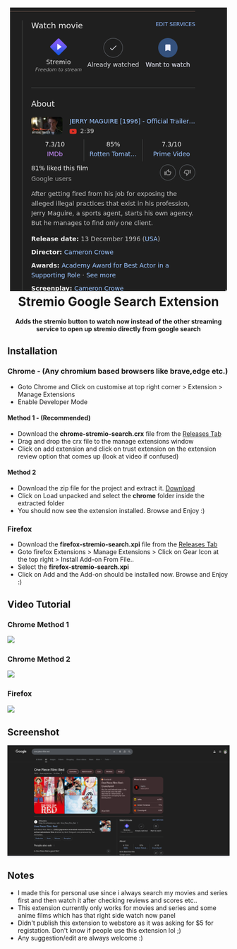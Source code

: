 <h1 align="center">
  <img alt="Stremio Google Search Extension" src="assets/pic-selected-250823-1707-50.png" />
  <br>
  Stremio Google Search Extension
</h1>

<p align="center">
  <strong>Adds the stremio button to watch now instead of the other streaming service to open up stremio directly from google search
</strong>
</p>

## Installation
### Chrome - (Any chromium based browsers like brave,edge etc.)
* Goto Chrome and Click on customise at top right corner > Extension > Manage Extensions
* Enable Developer Mode
#### Method 1 - (Recommended)
* Download the **chrome-stremio-search.crx** file from the [Releases Tab](https://github.com/athuld/stremio-google-search-extension/releases/tag/latest)
* Drag and drop the crx file to the manage extensions window
* Click on add extension and click on trust extension on the extension review option that comes up (look at video if confused)
#### Method 2
* Download the zip file for the project and extract it. [Download](https://github.com/athuld/stremio-google-search-extension/archive/refs/heads/main.zip)
* Click on Load unpacked and select the **chrome** folder inside the extracted folder
* You should now see the extension installed. Browse and Enjoy :)
### Firefox
* Download the **firefox-stremio-search.xpi** file from the [Releases Tab](https://github.com/athuld/stremio-google-search-extension/releases/tag/latest) 
* Goto firefox Extensions > Manage Extensions > Click on Gear Icon at the top right > Install Add-on From File.. 
* Select the **firefox-stremio-search.xpi** 
* Click on Add and the Add-on should be installed now. Browse and Enjoy :)

## Video Tutorial
### Chrome Method 1
![](assets/stremio-search-crx.gif)
### Chrome Method 2
![](assets/stremio-seach-extension.gif)
### Firefox
![](assets/stremio-search-xpi.gif)

## Screenshot
![](assets/pic-selected-250823-1711-34.png)

## Notes
* I made this for personal use since i always search my movies and series first and then watch it after checking reviews and scores etc..
* This extension currently only works for movies and series and some anime films which has that right side watch now panel
* Didn't publish this extension to webstore as it was asking for $5 for registation. Don't know if people use this extension lol ;)
* Any suggestion/edit are always welcome :)
